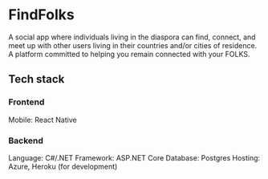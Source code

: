 # FindFolks

A social app where individuals living in the diaspora can find, connect, and meet up with other users living in their countries and/or cities of residence. A platform committed to helping you remain connected with your FOLKS.

## Tech stack

### Frontend

Mobile: React Native

### Backend

Language: C#/.NET
Framework: ASP.NET Core
Database: Postgres
Hosting: Azure, Heroku (for development)
